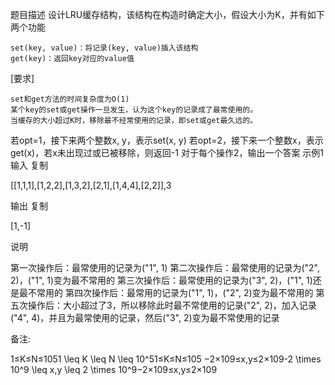 题目描述
设计LRU缓存结构，该结构在构造时确定大小，假设大小为K，并有如下两个功能

    set(key, value)：将记录(key, value)插入该结构
    get(key)：返回key对应的value值 

[要求]

    set和get方法的时间复杂度为O(1)
    某个key的set或get操作一旦发生，认为这个key的记录成了最常使用的。
    当缓存的大小超过K时，移除最不经常使用的记录，即set或get最久远的。 

若opt=1，接下来两个整数x, y，表示set(x, y)
若opt=2，接下来一个整数x，表示get(x)，若x未出现过或已被移除，则返回-1
对于每个操作2，输出一个答案
示例1
输入
复制

[[1,1,1],[1,2,2],[1,3,2],[2,1],[1,4,4],[2,2]],3

输出
复制

[1,-1]

说明

第一次操作后：最常使用的记录为("1", 1)
第二次操作后：最常使用的记录为("2", 2)，("1", 1)变为最不常用的
第三次操作后：最常使用的记录为("3", 2)，("1", 1)还是最不常用的
第四次操作后：最常用的记录为("1", 1)，("2", 2)变为最不常用的
第五次操作后：大小超过了3，所以移除此时最不常使用的记录("2", 2)，加入记录("4", 4)，并且为最常使用的记录，然后("3", 2)变为最不常使用的记录

备注:

1≤K≤N≤1051 \leq K \leq N \leq 10^51≤K≤N≤105
−2×109≤x,y≤2×109-2 \times 10^9 \leq x,y \leq 2 \times 10^9−2×109≤x,y≤2×109

